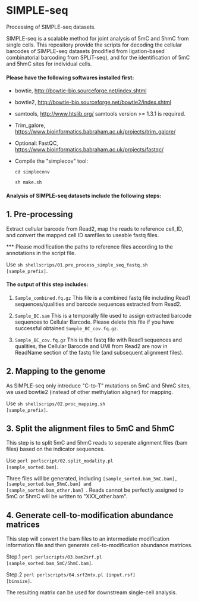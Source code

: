# SIMPLE-seq

Processing of SIMPLE-seq datasets.

SIMPLE-seq is a scalable method for joint analysis of 5mC and 5hmC from single cells. This repository provide the scripts for decoding the cellular barcodes of SIMPLE-seq datasets (modified from ligation-based combinatorial barcoding from SPLiT-seq), and for the identification of 5mC and 5hmC sites for individual cells.

#### Please have the following softwares installed first:

- bowtie, http://bowtie-bio.sourceforge.net/index.shtml
   
- bowtie2, http://bowtie-bio.sourceforge.net/bowtie2/index.shtml

- samtools, http://www.htslib.org/
   samtools version >= 1.3.1 is required.

- Trim_galore, https://www.bioinformatics.babraham.ac.uk/projects/trim_galore/

- Optional: FastQC, https://www.bioinformatics.babraham.ac.uk/projects/fastqc/

- Compile the "simplecov" tool:

	 <code>cd simpleconv</code>

	 <code>sh make.sh</code>


#### Analysis of SIMPLE-seq datasets include the following steps:


## 1. Pre-processing
Extract cellular barcode from Read2, map the reads to reference cell_ID, and convert the mapped cell ID samfiles to useable fastq files.

*** Please modification the paths to reference files according to the annotations in the script file.

Use <code>sh shellscrips/01.pre_process_simple_seq_fastq.sh [sample_prefix]</code>.

#### The output of this step includes:

1. <code>Sample_combined.fq.gz</code>  This file is a combined fastq file including Read1 sequences/qualities and barcode sequences extracted from Read2.

2. <code>Sample_BC.sam</code> This is a temporally file used to assign extracted barcode sequences to Cellular Barcode. Please delete this file if you have successful obtained <code>Sample_BC_cov.fq.gz</code>.

3. <code>Sample_BC_cov.fq.gz</code> This is the fastq file with Read1 sequences and qualities, the Cellular Barocde and UMI from Read2 are now in ReadName section of the fastq file (and subsequent alignment files).

## 2. Mapping to the genome
As SIMPLE-seq only introduce "C-to-T" mutations on 5mC and 5hmC sites, we used bowtie2 (instead of other methylation aligner) for mapping.

Use <code>sh shellscrips/02.proc_mapping.sh [sample_prefix]</code>.


## 3. Split the alignment files to 5mC and 5hmC
This step is to split 5mC and 5hmC reads to seperate alignment files (bam files) based on the indicator sequences.

Use <code>perl perlscript/02.split_modality.pl [sample_sorted.bam]</code>.

Three files will be generated, including <code>[sample_sorted.bam_5mC.bam], [sample_sorted.bam_5hmC.bam] and [sample_sorted.bam_other.bam] </code>. Reads cannot be perfectly assigned to 5mC or 5hmC will be written to "XXX_other.bam".

## 4. Generate cell-to-modification abundance matrices
This step will convert the bam files to an intermediate modification information file and then generate cell-to-modification abundance matrices.

Step.1 <code>perl perlscripts/03.bam2srf.pl [sample_sorted.bam_5mC/5hmC.bam]</code>.

Step.2 <code>perl perlscripts/04.srf2mtx.pl [input.rsf] [binsize]</code>.

The resulting matrix can be used for downstream single-cell analysis.
